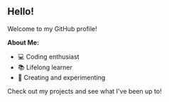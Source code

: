 ## Hello!

Welcome to my GitHub profile!

**About Me:**

- 💻 Coding enthusiast
- 📚 Lifelong learner
- 🎨 Creating and experimenting

Check out my projects and see what I've been up to!
